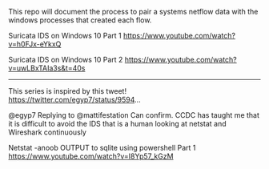 This repo will document the process to pair a systems netflow data with the windows processes that created each flow.

Suricata IDS on Windows 10 Part 1
https://www.youtube.com/watch?v=h0FJx-eYkxQ

Suricata IDS on Windows 10 Part 2
https://www.youtube.com/watch?v=uwLBxTAIa3s&t=40s

------------------------------------------------------------------------------------------------------------------
This series is inspired by this tweet!
https://twitter.com/egyp7/status/9594...

@egyp7 Replying to @mattifestation
Can confirm. CCDC has taught me that it is difficult to avoid the IDS that is a human looking at netstat and Wireshark continuously


Netstat -anoob OUTPUT to sqlite using powershell Part 1
https://www.youtube.com/watch?v=I8Yp57_kGzM
